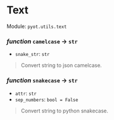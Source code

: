 # Text 

Module: `pyot.utils.text` 

### _function_ `camelcase` -> `str` 
* `snake_str`: `str` 
> Convert string to json camelcase. 


### _function_ `snakecase` -> `str` 
* `attr`: `str` 
* `sep_numbers`: `bool = False` 
> Convert string to python snakecase. 


